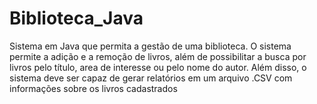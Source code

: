 # Biblioteca_Java
Sistema em Java que permita a gestão de uma biblioteca. 
O sistema permite a adição e a remoção de livros, além de possibilitar a busca por livros pelo título, area de interesse ou pelo nome do autor.
Além disso, o sistema deve ser capaz de gerar relatórios em um arquivo .CSV com informações sobre os livros cadastrados
